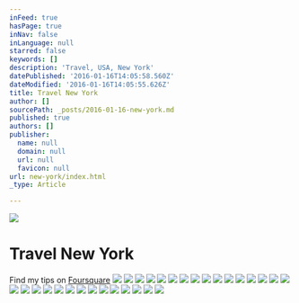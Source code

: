 ```yaml
---
inFeed: true
hasPage: true
inNav: false
inLanguage: null
starred: false
keywords: []
description: 'Travel, USA, New York'
datePublished: '2016-01-16T14:05:58.560Z'
dateModified: '2016-01-16T14:05:55.626Z'
title: Travel New York
author: []
sourcePath: _posts/2016-01-16-new-york.md
published: true
authors: []
publisher:
  name: null
  domain: null
  url: null
  favicon: null
url: new-york/index.html
_type: Article

---
```

![](https://the-grid-user-content.s3-us-west-2.amazonaws.com/d7d05e5c-8f0b-46b8-be48-cef3658fd1ce.jpg)

# Travel New York

Find my tips on [Foursquare][0]
![](https://the-grid-user-content.s3-us-west-2.amazonaws.com/8aca2a9e-49fe-436a-a3fa-3f0ccb9ac869.jpg)
![](https://the-grid-user-content.s3-us-west-2.amazonaws.com/e5a0cde3-3aac-4aae-8b50-7859bbf49584.jpg)
![](https://the-grid-user-content.s3-us-west-2.amazonaws.com/36213f5c-449c-4821-9ce7-6c8b1273e650.jpg)
![](https://the-grid-user-content.s3-us-west-2.amazonaws.com/45c85641-f595-403c-b905-d3e4701c7ace.jpg)
![](https://the-grid-user-content.s3-us-west-2.amazonaws.com/272671f9-baa2-481f-a734-ab4eec00a3c0.jpg)
![](https://the-grid-user-content.s3-us-west-2.amazonaws.com/a402e612-b564-4974-9d5d-27f90badeee9.jpg)
![](https://the-grid-user-content.s3-us-west-2.amazonaws.com/694265a5-b439-4ad4-9647-02c296d9b512.jpg)
![](https://the-grid-user-content.s3-us-west-2.amazonaws.com/17e966a6-2124-4e0b-9da7-05b2c1643d5b.jpg)
![](https://the-grid-user-content.s3-us-west-2.amazonaws.com/13b124e3-24d6-472c-86a0-c11c83016ccf.jpg)
![](https://the-grid-user-content.s3-us-west-2.amazonaws.com/de209037-b882-461e-b5b8-0f1507b6117c.jpg)
![](https://the-grid-user-content.s3-us-west-2.amazonaws.com/6eb4652d-1eab-4cae-a55e-1f68c9796c5a.jpg)
![](https://the-grid-user-content.s3-us-west-2.amazonaws.com/c8b7f530-33d9-4f8b-b016-aa710ff72ba1.jpg)
![](https://the-grid-user-content.s3-us-west-2.amazonaws.com/5e90e5d2-e4d0-4228-baf0-cf9ddc8fd20b.jpg)
![](https://the-grid-user-content.s3-us-west-2.amazonaws.com/ce65ad48-b0be-4fc1-9978-e39c132d06b9.jpg)
![](https://the-grid-user-content.s3-us-west-2.amazonaws.com/928d4c0f-46a5-4b74-ab86-1800061361c2.jpg)
![](https://the-grid-user-content.s3-us-west-2.amazonaws.com/7d6c9e80-4909-4191-9da2-6c2adbd06aaf.jpg)
![](https://the-grid-user-content.s3-us-west-2.amazonaws.com/596d364c-d876-46ed-af26-947981a2a67c.jpg)
![](https://the-grid-user-content.s3-us-west-2.amazonaws.com/3583e98f-a49a-4c99-ac0b-600d2e1a1920.jpg)
![](https://the-grid-user-content.s3-us-west-2.amazonaws.com/748d53b4-e164-4823-980b-5fa0a8c5c236.jpg)
![](https://the-grid-user-content.s3-us-west-2.amazonaws.com/d7f166b2-9a86-4a34-beb9-d124d198a826.jpg)
![](https://the-grid-user-content.s3-us-west-2.amazonaws.com/f74f731e-a58d-4504-b912-2525c34d3100.jpg)
![](https://the-grid-user-content.s3-us-west-2.amazonaws.com/dc8ab164-d367-4b3b-b0e4-f4d79d2ad6bf.jpg)
![](https://the-grid-user-content.s3-us-west-2.amazonaws.com/8fc9782e-7947-47cd-afbb-f1b16d0d20ae.jpg)
![](https://the-grid-user-content.s3-us-west-2.amazonaws.com/df8a36cd-0065-461b-ac08-b201540a2fb8.jpg)
![](https://the-grid-user-content.s3-us-west-2.amazonaws.com/9e4acc5d-1514-45c6-bcfd-b95884a8ec3a.jpg)
![](https://the-grid-user-content.s3-us-west-2.amazonaws.com/b2a1ea09-105d-46f1-8209-cc88abd40c5f.jpg)
![](https://the-grid-user-content.s3-us-west-2.amazonaws.com/8163e929-bc96-473f-9530-b31c16c0b5df.jpg)
![](https://the-grid-user-content.s3-us-west-2.amazonaws.com/6b2904b1-7c9d-4e3e-b0b6-999b65aeb5a3.jpg)
![](https://the-grid-user-content.s3-us-west-2.amazonaws.com/6ffebfa5-e7c1-41dd-a6c0-6afa29f3f289.jpg)
![](https://s3-us-west-2.amazonaws.com/the-grid-img/p/a66e995df8b095fe5623c3bef48eace803e48325.jpg)

[0]: https://de.foursquare.com/skylinelady/list/nyc